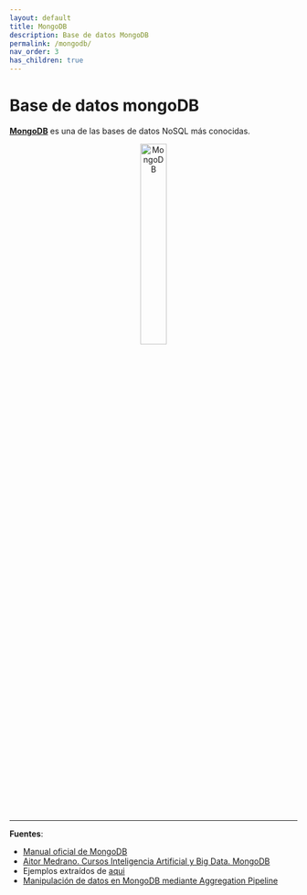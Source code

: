```yaml
---
layout: default
title: MongoDB
description: Base de datos MongoDB
permalink: /mongodb/
nav_order: 3
has_children: true
---
```


<h1>Base de datos mongoDB</h1>


[**MongoDB**](http://www.mongodb.com) es una de las bases de datos NoSQL más conocidas. 

<div align="center">
    <img src="../assets/images/MongoDB/MongoDBLogo.png" alt="MongoDB" width="30%" />
</div>



<hr>

**Fuentes**:

- [Manual oficial de MongoDB](https://www.mongodb.com/docs/manual/)
- [Aitor Medrano. Cursos Inteligencia Artificial y Big Data. MongoDB](https://aitor-medrano.github.io/iabd/sa/mongo.html)
- Ejemplos extraídos de [aqui](https://www.w3resource.com/mongodb-exercises/mongodb-movies-collection-index.php)
- [Manipulación de datos en MongoDB mediante Aggregation Pipeline](https://www.adictosaltrabajo.com/2013/12/16/mongodb-agregatte/)